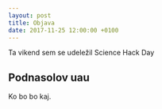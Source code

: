 ```yaml
---
layout: post
title: Objava
date: 2017-11-25 12:00:00 +0100
---
```


Ta vikend sem se udeležil Science Hack Day

## Podnasolov uau

Ko bo bo kaj.
